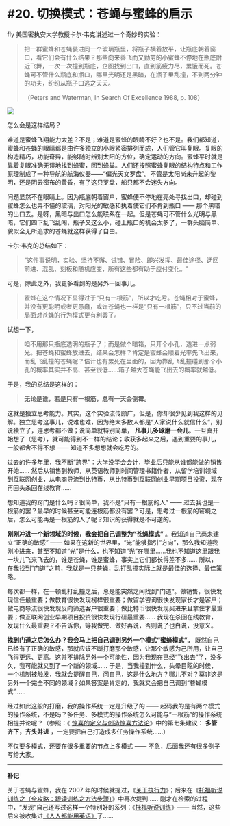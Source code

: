 # #20. 切换模式：苍蝇与蜜蜂的启示
fly
美国密执安大学教授卡尔·韦克讲述过一个奇妙的实验：

> 把一群蜜蜂和苍蝇装进同一个玻璃瓶里，将瓶子横着放平，让瓶底朝着窗口，看它们会有什么结果？那些向来善飞而又勤劳的小蜜蜂不停地在瓶底附近飞舞，一次一次撞到瓶底，企图找到出口，直到筋疲力尽，累饿而死。苍蝇可不管什么瓶底和瓶口，哪里光明还是黑暗，在瓶子里乱撞，不到两分钟的功夫，纷纷从瓶子口逃之夭夭。
> 
> （Peters and Waterman, In Search Of Excellence 1988, p. 108）

![](images/fly-and-bee.jpg)

怎么会是这样结局？

难道是蜜蜂飞翔能力太差？不是；难道是蜜蜂的眼睛不好？也不是。我们都知道，蜜蜂和苍蝇的眼睛都是由许多独立的小眼紧密排列而成，人们管它叫复眼。复眼的构造精巧，功能奇异，能够随时辨别太阳的方位，确定运动的方向。蜜蜂平时就是靠着复眼准确无误地找到蜂蜜，回到蜂巢。人们还按照蜜蜂复眼的结构特点和工作原理制成了一种导航的航海仪器——“偏光天文罗盘”。不管是太阳尚未升起的黎明，还是阴云密布的黄昏，有了这只罗盘，船只都不会迷失方向。

问题显然不在眼睛上。因为瓶底朝着窗户，蜜蜂便不停地在亮处寻找出口，却碰到蜜蜂怎么也弄不懂的玻璃，对阳光的敏感和执着使它们不肯到瓶口 —— 那个黑暗的出口去。是呀，黑暗与出口怎么能联系在一起。但是苍蝇可不管什么光明与黑暗，它们四下乱飞乱闯，瓶子又这么小，碰上瓶口的机会太多了，一群头脑简单、貌似全无所追求的苍蝇就这样获得了自由。

卡尔·韦克的总结如下：

> "这件事说明，实验、坚持不懈、试错、冒险、即兴发挥、最佳途径、迂回前进、混乱、刻板和随机应变，所有这些都有助于应付变化。"

可是，除此之外，我更多看到的是另外一回事儿。

> 蜜蜂在这个情况下显得过于“只有一根筋”，所以才吃亏。苍蝇相对于蜜蜂，并没有更聪明或者更愚蠢，或许苍蝇也一样是“只有一根筋”，只不过当前的局面对苍蝇的行为模式更有利罢了。

试想一下，

> 咱不用那只瓶底透明的瓶子了；而是做个暗箱，只开个小孔，透进一点弱光。把苍蝇和蜜蜂放进去，结果会怎样？肯定是蜜蜂会顺着光率先飞出来，而乱飞乱撞的苍蝇呢？估计也有累死在里面的，因为靠乱飞乱撞碰到那个小孔的概率其实并不高、甚至很低……箱子越大苍蝇能飞出去的概率就越低。

于是，我的总结是这样的：

> **无论是谁，若是只有一根筋，总有一天会倒霉。**

这就是独立思考能力。其实，这个实验流传颇广，但是，你却很少见到我这样的见解。独立思考这事儿，说难也难，因为绝大多数人都是“人家说什么就信什么”，别说独立了，连思考都不做；说简单就特别简单， **凡事儿多琢磨一会儿**。一旦真开始想了（思考），就可能得到不一样的结论；收获多起来之后，遇到重要的事儿，一般都舍不得不想 —— 知道不多想想就会吃亏的。

过去的许多年里，我不断“跨界”：大学没学会会计，毕业后只能从谁都能做的销售开始…… 然后从销售到教师，从英语教师到时间管理书籍作者，从留学培训领域到互联网创业，从电商导流到比特币，从比特币到互联网创业早期项目投资，现在再回头杀回在线教育……

想知道我的窍门是什么吗？很简单，我不是“只有一根筋的人” —— 过去我也是一根筋的罢？最早的时候甚至可能连根筋都没有罢？可是，思考过一根筋的窘境之后，怎么可能再是一根筋的人了呢？知识的获得就是不可逆的。

**刚刚冲进一个新领域的时候，我会把自己调整为“苍蝇模式”** 。我知道自己尚未建立“正确的敏感” —— 如果在这新的世界里，“光”能够指引“方向”，那么我知道我刚冲进来，甚至不知道“光”是什么，也不知道“光”在哪里……我也不知道这里跟我一块儿飞来飞去的，谁是苍蝇，谁是蜜蜂，事实上它们都长得差不多…… 所以，在我找到“门道”之前，我就是一只苍蝇，乱打乱撞实际上就是最佳的选择、最佳策略。

每次都一样，在一顿乱打乱撞之后，总是能突然之间找到“门道”。做销售，很快发现信任最重要；做教育很快发现榜样很重要；做留学咨询很快发现家长才是客户；做电商导流很快发现反向筛选客户很重要；做比特币很快发现买进来且拿住才最重要；做互联网创业早期项目投资很快发现行研最重要…… 我现在杀回在线教育，发现什么最重要？不告诉你，等我做完、做好再说，否则说了也白说，没意义。

**找到门道之后怎么办？我会马上把自己调到另外一个模式“蜜蜂模式”。** 既然自己已经有了正确的敏感，那就应该不断打磨那个敏感，让那个敏感为己所用，让自己飞得更远、更高。这并不排除另外一个可能性，因为我现在已经“飞出去”了，没多久，我可能就又到了一个新的领域…… 于是，当我撞到什么，头晕目眩的时候，一个机制被触发，我就会提醒自己，问自己，这是什么地方？哪儿不对？莫非这是另外一个完全不同的领域？如果答案是肯定的，我就又会把自己调到“苍蝇模式”……

经过如此这般的打磨，我的操作系统一定是升级了的 —— 起码我的是有两个模式的操作系统，不是吗？多任务、多模式的操作系统怎么可能与“一根筋”的操作系统相提并论呢？（参照：《 [惊喜的定义与创造惊喜方法论](A18.html)》中的第七条建议： **多管齐下，齐头并进** ，一定要把自己打造成多任务操作系统……）

不仅要多模式，还要在很多重要的节点上多模式 —— 不急，后面我还有很多例子写给大家。

<hr />

**补记**

关于苍蝇与蜜蜂，我在 2007 年的时候就提过，《[关于执行力](http://t.cn/R4yEpmv)》；后来在《[托福听说训练之（全攻略：跟读训练之方法步骤）](http://t.cn/R4yEW2j)》中再次提到…… 刚才在检索的过程中，“发现”自己还写过这样一个特别好的系列：《[托福听说训练](http://t.cn/R4yEHG7)》—— 当然，这些后来被收集进[《人人都能用英语》](http://zhibimo.com/books/xiaolai/everyone-can-use-english)了…… 